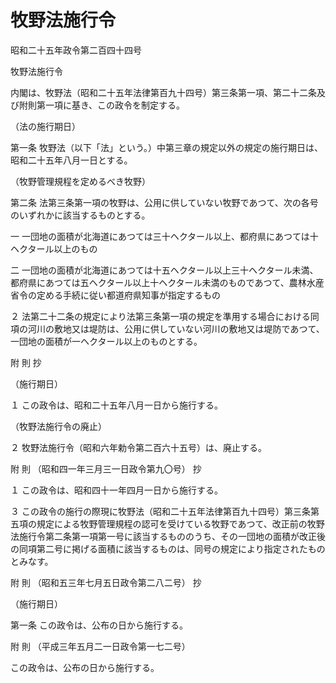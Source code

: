 # 牧野法施行令

昭和二十五年政令第二百四十四号

牧野法施行令

内閣は、牧野法（昭和二十五年法律第百九十四号）第三条第一項、第二十二条及び附則第一項に基き、この政令を制定する。

（法の施行期日）

第一条 牧野法（以下「法」という。）中第三章の規定以外の規定の施行期日は、昭和二十五年八月一日とする。

（牧野管理規程を定めるべき牧野）

第二条 法第三条第一項の牧野は、公用に供していない牧野であつて、次の各号のいずれかに該当するものとする。

一 一団地の面積が北海道にあつては三十ヘクタール以上、都府県にあつては十ヘクタール以上のもの

二 一団地の面積が北海道にあつては十五ヘクタール以上三十ヘクタール未満、都府県にあつては五ヘクタール以上十ヘクタール未満のものであつて、農林水産省令の定める手続に従い都道府県知事が指定するもの

２ 法第二十二条の規定により法第三条第一項の規定を準用する場合における同項の河川の敷地又は堤防は、公用に供していない河川の敷地又は堤防であつて、一団地の面積が一ヘクタール以上のものとする。

附 則 抄

（施行期日）

１ この政令は、昭和二十五年八月一日から施行する。

（牧野法施行令の廃止）

２ 牧野法施行令（昭和六年勅令第二百六十五号）は、廃止する。

附 則 （昭和四一年三月三一日政令第九〇号） 抄

１ この政令は、昭和四十一年四月一日から施行する。

３ この政令の施行の際現に牧野法（昭和二十五年法律第百九十四号）第三条第五項の規定による牧野管理規程の認可を受けている牧野であつて、改正前の牧野法施行令第二条第一項第一号に該当するもののうち、その一団地の面積が改正後の同項第二号に掲げる面積に該当するものは、同号の規定により指定されたものとみなす。

附 則 （昭和五三年七月五日政令第二八二号） 抄

（施行期日）

第一条 この政令は、公布の日から施行する。

附 則 （平成三年五月二一日政令第一七二号）

この政令は、公布の日から施行する。
